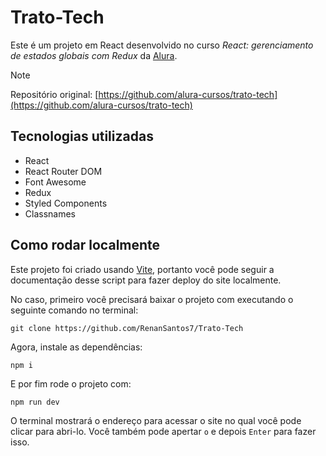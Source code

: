 <!-- ![Print do Banner](./public/assets/print-banner.png) -->

# Trato-Tech

Este é um projeto em React desenvolvido no curso *React: gerenciamento de estados globais com Redux* da [Alura](https://cursos.alura.com.br/).

> [!NOTE]
> Repositório original:
> [https://github.com/alura-cursos/trato-tech](https://github.com/alura-cursos/trato-tech)

## Tecnologias utilizadas

- React
- React Router DOM
- Font Awesome
- Redux
- Styled Components
- Classnames
  
<!-- ## Como acessar online

O deploy do projeto foi feito pelo [Netilify](https://www.netlify.com/) e está disponível em https://ola-mundo-alura.netlify.app/

O deploy do projeto foi feito pela [Vercel](https://vercel.com/) e está disponível em https://cinetag-renansantos7.vercel.app/ -->

## Como rodar localmente

Este projeto foi criado usando [Vite](https://vite.dev), portanto você pode seguir a documentação desse script para fazer deploy do site localmente.

No caso, primeiro você precisará baixar o projeto com executando o seguinte comando no terminal:

```
git clone https://github.com/RenanSantos7/Trato-Tech
```

Agora, instale as dependências:

```
npm i
```

E por fim rode o projeto com:

```
npm run dev
```

O terminal mostrará o endereço para acessar o site no qual você pode clicar para abri-lo. Você também pode apertar `o` e depois `Enter` para fazer isso.

<!-- ## Licensa

O projeto está disponível publicamente com a licença [MIT](./LICENSE) -->
